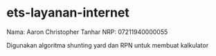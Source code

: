 # ets-layanan-internet

Nama: Aaron Christopher Tanhar
NRP: 07211940000055

Digunakan algoritma shunting yard dan RPN untuk membuat kalkulator
